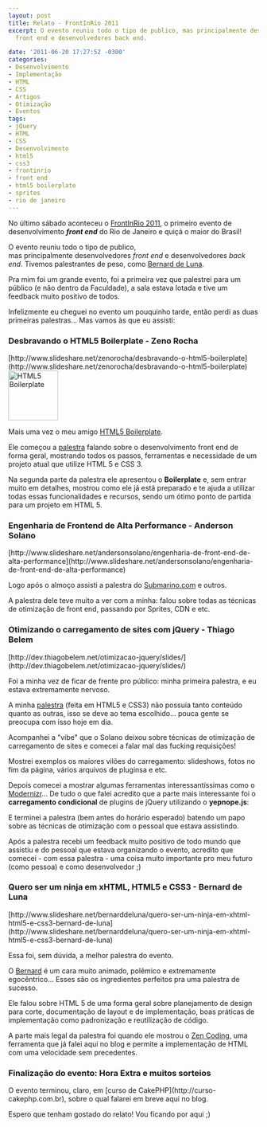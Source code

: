 ```yaml
---
layout: post
title: Relato - FrontInRio 2011
excerpt: O evento reuniu todo o tipo de publico, mas principalmente desenvolvedores
  front end e desenvolvedores back end.

date: '2011-06-20 17:27:52 -0300'
categories:
- Desenvolvimento
- Implementação
- HTML
- CSS
- Artigos
- Otimização
- Eventos
tags:
- jQuery
- HTML
- CSS
- Desenvolvimento
- html5
- css3
- frontinrio
- front end
- html5 boilerplate
- sprites
- rio de janeiro
---
```

No último sábado aconteceu o [FrontInRio 2011](http://www.frontinrio.com.br/), o primeiro evento de desenvolvimento <strong><em>front end</em></strong> do Rio de Janeiro e quiçá o maior do Brasil!

O evento reuniu todo o tipo de publico, mas principalmente desenvolvedores <em>front end</em> e desenvolvedores <em>back end</em>. Tivemos palestrantes de peso, como [Bernard de Luna](http://www.bernarddeluna.com/).

Pra mim foi um grande evento, foi a primeira vez que palestrei para um público (e não dentro da Faculdade), a sala estava lotada e tive um feedback muito positivo de todos.

Infelizmente eu cheguei no evento um pouquinho tarde, então perdi as duas primeiras palestras... Mas vamos às que eu assisti:

<h3>Desbravando o HTML5 Boilerplate - Zeno Rocha</h3>
[http://www.slideshare.net/zenorocha/desbravando-o-html5-boilerplate](http://www.slideshare.net/zenorocha/desbravando-o-html5-boilerplate)

<img title="HTML5 Boilerplate" src="http://cmstutorials.org/sources/tutorials/653224824html5_boilerplate.jpg" alt="HTML5 Boilerplate" width="100" height="100" />

Mais uma vez o meu amigo [HTML5 Boilerplate](http://html5boilerplate.com/).

Ele começou a [palestra](http://www.slideshare.net/zenorocha/desbravando-o-html5-boilerplate) falando sobre o desenvolvimento front end de forma geral, mostrando todos os passos, ferramentas e necessidade de um projeto atual que utilize HTML 5 e CSS 3.

Na segunda parte da palestra ele apresentou o <strong>Boilerplate</strong> e, sem entrar muito em detalhes, mostrou como ele já está preparado e te ajuda a utilizar todas essas funcionalidades e recursos, sendo um ótimo ponto de partida para um projeto em HTML 5.

<h3>Engenharia de Frontend de Alta Performance - Anderson Solano</h3>
[http://www.slideshare.net/andersonsolano/engenharia-de-front-end-de-alta-performance](http://www.slideshare.net/andersonsolano/engenharia-de-front-end-de-alta-performance)

Logo após o almoço assisti a palestra do [Submarino.com](http://submarino.com) e outros.

A palestra dele teve muito a ver com a minha: falou sobre todas as técnicas de otimização de front end, passando por Sprites, CDN e etc.

<h3>Otimizando o carregamento de sites com jQuery - Thiago Belem</h3>
[http://dev.thiagobelem.net/otimizacao-jquery/slides/](http://dev.thiagobelem.net/otimizacao-jquery/slides/)

[](/assets/uploads/2011/06/324851939.jpg)

Foi a minha vez de ficar de frente pro público: minha primeira palestra, e eu estava extremamente nervoso.

A minha [palestra](http://dev.thiagobelem.net/otimizacao-jquery/slides/) (feita em HTML5 e CSS3) não possuía tanto conteúdo quanto as outras, isso se deve ao tema escolhido... pouca gente se preocupa com isso hoje em dia.

Acompanhei a "vibe" que o Solano deixou sobre técnicas de otimização de carregamento de sites e comecei a falar mal das fucking requisições!

Mostrei exemplos os maiores vilões do carregamento: slideshows, fotos no fim da página, vários arquivos de pluginsa e etc.

Depois comecei a mostrar algumas ferramentas interessantíssimas como o [Modernizr](http://www.modernizr.com/)... De tudo o que falei acredito que a parte mais interessante foi o <strong>carregamento condicional</strong> de plugins de jQuery utilizando o <strong>yepnope.js</strong>:


<div data-gist-id="a75af72f082c4b28f64c" data-gist-show-loading="false"></div>

E terminei a palestra (bem antes do horário esperado) batendo um papo sobre as técnicas de otimização com o pessoal que estava assistindo.

Após a palestra recebi um feedback muito positivo de todo mundo que assistiu e do pessoal que estava organizando o evento, acredito que comecei - com essa palestra - uma coisa muito importante pro meu futuro (como pessoa) e como desenvolvedor ;)

<h3>Quero ser um ninja em xHTML, HTML5 e CSS3 - Bernard de Luna</h3>
[http://www.slideshare.net/bernarddeluna/quero-ser-um-ninja-em-xhtml-html5-e-css3-bernard-de-luna](http://www.slideshare.net/bernarddeluna/quero-ser-um-ninja-em-xhtml-html5-e-css3-bernard-de-luna)

Essa foi, sem dúvida, a melhor palestra do evento.

O [Bernard](http://www.bernarddeluna.com/) é um cara muito animado, polêmico e extremamente egocêntrico... Esses são os ingredientes perfeitos pra uma palestra de sucesso.

Ele falou sobre HTML 5 de uma forma geral sobre planejamento de design para corte, documentação de layout e de implementação, boas práticas de implementação como padronização e reutilização de código.

A parte mais legal da palestra foi quando ele mostrou o [Zen Coding](/zen-coding-criando-html-como-um-ninja), uma ferramenta que já falei aqui no blog e permite a implementação de HTML com uma velocidade sem precedentes.

<h3>Finalização do evento: Hora Extra e muitos sorteios</h3>
O evento terminou, claro, em [curso de CakePHP](http://curso-cakephp.com.br), sobre o qual falarei em breve aqui no blog.

Espero que tenham gostado do relato! Vou ficando por aqui ;)


